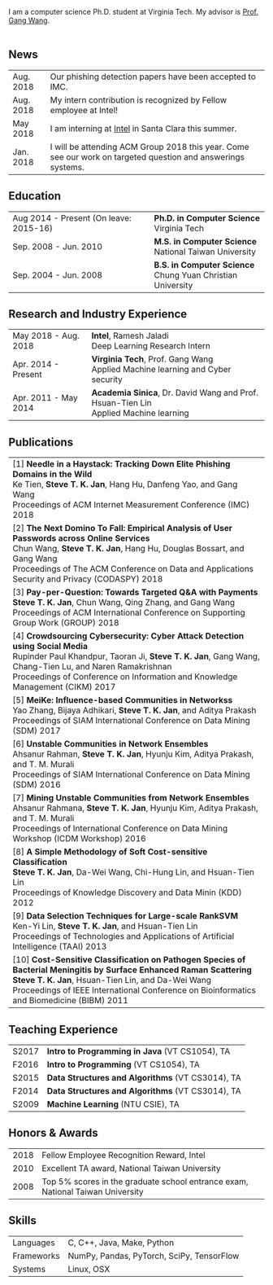  I am a computer science Ph.D. student at Virginia Tech. My advisor is [Prof. Gang Wang](http://people.cs.vt.edu/~gangwang/). <br><br>


## <i class="fa fa-chevron-right"></i> News
<table class="table table-hover">
<tr>
  <td class='col-md-4'>Aug. 2018</td>
  <td>Our phishing detection papers have been accepted to IMC.</td>
</tr>
<tr>
  <td class='col-md-4'>Aug. 2018</td>
  <td>My intern contribution is recognized by Fellow employee at Intel!</td>
</tr>
<tr>
  <td class='col-md-4'>May 2018</td>
  <td>I am interning at <a href='https://intel.com/'>Intel</a> in Santa Clara this summer.</td>
</tr>
<tr>
  <td class='col-md-4'>Jan. 2018</td>
  <td>I will be attending ACM Group 2018 this year. Come see our work on targeted question and answerings systems.</td>
</tr>
</table>


## <i class="fa fa-chevron-right"></i> Education

<table class="table table-hover">
  <tr>
    <td class="col-md-4">Aug 2014 - Present (On leave: 2015-16)</td>
    <td>
        <strong>Ph.D. in Computer Science</strong>
        <br>
      Virginia Tech
    </td>
  </tr>
  <tr>
    <td class="col-md-4">Sep. 2008 - Jun. 2010</td>
    <td>
        <strong>M.S. in Computer Science</strong>
        <br>
      National Taiwan University
    </td>
  </tr>
  <tr>
    <td class="col-md-4">Sep. 2004 - Jun. 2008</td>
    <td>
        <strong>B.S. in Computer Science</strong>
        <br>
      Chung Yuan Christian University
    </td>
  </tr>
</table>


## <i class="fa fa-chevron-right"></i> Research and Industry Experience
<table class="table table-hover">
<tr>
  <td class='col-md-4'>May 2018 - Aug. 2018</td>
  <td>
    <strong>Intel</strong>, Ramesh Jaladi <br>
    Deep Learning Research Intern
  </td>
</tr>
<tr>
  <td class='col-md-4'>Apr. 2014 - Present</td>
  <td>
    <strong>Virginia Tech</strong>, Prof. Gang Wang <br>
    Applied Machine learning and Cyber security
  </td>
</tr>
<tr>
  <td class='col-md-4'>Apr. 2011 - May 2014</td>
  <td>
    <strong>Academia Sinica</strong>, Dr. David Wang and Prof. Hsuan-Tien Lin <br>
    Applied Machine learning
  </td>
</tr>
</table>


## <i class="fa fa-chevron-right"></i>Publications 



<table class="table table-hover">

<tr>
<td>
    [1] <strong>Needle in a Haystack: Tracking Down Elite Phishing Domains in the Wild</strong><br>
    Ke Tien, <strong>Steve T. K. Jan</strong>, Hang Hu, Danfeng Yao, and Gang Wang<br>
     Proceedings of ACM Internet Measurement Conference (IMC) 2018<br>
    
    
</td>
</tr>


<tr>
<td>
    [2] <strong>The Next Domino To Fall: Empirical Analysis of User Passwords across Online Services</strong><br>
    Chun Wang, <strong>Steve T. K. Jan</strong>, Hang Hu, Douglas Bossart, and Gang Wang<br>
     Proceedings of The ACM Conference on Data and Applications Security and Privacy (CODASPY)   2018<br>
    
    
</td>
</tr>


<tr>
<td>
    [3] <strong>Pay-per-Question: Towards Targeted Q&A with Payments</strong><br>
    <strong>Steve T. K. Jan</strong>, Chun Wang, Qing Zhang, and Gang Wang<br>
     Proceedings of ACM International Conference on Supporting Group Work (GROUP) 2018<br>
    
    
</td>
</tr>


<tr>
<td>
    [4] <strong>Crowdsourcing Cybersecurity: Cyber Attack Detection using Social Media</strong><br>
    Rupinder Paul Khandpur, Taoran Ji, <strong>Steve T. K. Jan</strong>, Gang Wang, Chang-Tien Lu, and Naren Ramakrishnan<br>
    Proceedings of Conference on Information and Knowledge Management (CIKM) 2017<br>
    
    
</td>
</tr>


<tr>
<td>
    [5] <strong>MeiKe: Influence-based Communities in Networkss</strong><br>
    Yao Zhang, Bijaya Adhikari, <strong>Steve T. K. Jan</strong>, and Aditya Prakash<br>
    Proceedings of SIAM International Conference on Data Mining (SDM)   2017<br>
    
    
</td>
</tr>


<tr>
<td>
    [6] <strong>Unstable Communities in Network Ensembles</strong><br>
    Ahsanur Rahman, <strong>Steve T. K. Jan</strong>, Hyunju Kim, Aditya Prakash, and T. M. Murali<br>
    Proceedings of SIAM International Conference on Data Mining (SDM) 2016<br>
    
    
</td>
</tr>


<tr>
<td>
    [7] <strong>Mining Unstable Communities from Network Ensembles</strong><br>
    Ahsanur Rahmana, <strong>Steve T. K. Jan</strong>, Hyunju Kim, Aditya Prakash, and T. M. Murali<br>
     Proceedings of International Conference on Data Mining Workshop (ICDM Workshop) 2016<br>
    
    
</td>
</tr>


<tr>
<td>
    [8] <strong>A Simple Methodology of Soft Cost-sensitive Classification</strong><br>
    <strong>Steve T. K. Jan</strong>, Da-Wei Wang, Chi-Hung Lin, and Hsuan-Tien Lin<br>
     Proceedings of Knowledge Discovery and Data Minin (KDD) 2012<br>
    
    
</td>
</tr>


<tr>
<td>
    [9] <strong>Data Selection Techniques for Large-scale RankSVM</strong><br>
    Ken-Yi Lin, <strong>Steve T. K. Jan</strong>, and Hsuan-Tien Lin<br>
    Proceedings of Technologies and Applications of Artificial Intelligence (TAAI) 2013<br>
    
    
</td>
</tr>


<tr>
<td>
    [10] <strong>Cost-Sensitive Classification on Pathogen Species of Bacterial Meningitis by Surface Enhanced Raman Scattering</strong><br>
    <strong>Steve T. K. Jan</strong>, Hsuan-Tien Lin, and Da-Wei Wang<br>
     Proceedings of IEEE International Conference on Bioinformatics and Biomedicine (BIBM) 2011<br>
    
    
</td>
</tr>


</table>


## <i class="fa fa-chevron-right"></i> Teaching Experience
<table class="table table-hover">
<tr>
  <td class='col-md-2'>S2017</td>
  <td><strong>Intro to Programming in Java</strong> (VT CS1054), TA</td>
</tr>
<tr>
  <td class='col-md-2'>F2016</td>
  <td><strong>Intro to Programming</strong> (VT CS1054), TA</td>
</tr>
<tr>
  <td class='col-md-2'>S2015</td>
  <td><strong>Data Structures and Algorithms</strong> (VT CS3014), TA</td>
</tr>
<tr>
  <td class='col-md-2'>F2014</td>
  <td><strong>Data Structures and Algorithms</strong> (VT CS3014), TA</td>
</tr>
<tr>
  <td class='col-md-2'>S2009</td>
  <td><strong>Machine Learning</strong> (NTU CSIE), TA</td>
</tr>
</table>


## <i class="fa fa-chevron-right"></i> Honors & Awards
<table class="table table-hover">
<tr>
  <td class='col-md-2'>2018</td>
  <td>
    Fellow Employee Recognition Reward, Intel
    <!--  -->
  </td>
</tr>
<tr>
  <td class='col-md-2'>2010</td>
  <td>
    Excellent TA award, National Taiwan University
    <!--  -->
  </td>
</tr>
<tr>
  <td class='col-md-2'>2008</td>
  <td>
    Top 5% scores in the graduate school entrance exam, National Taiwan University
    <!--  -->
  </td>
</tr>
</table>


## <i class="fa fa-chevron-right"></i> Skills
<table class="table table-hover">
<tr>
  <td class='col-md-2'>Languages</td>
  <td markdown="1">
C, C++, Java, Make, Python
  </td>
</tr>
<tr>
  <td class='col-md-2'>Frameworks</td>
  <td markdown="1">
NumPy, Pandas, PyTorch, SciPy, TensorFlow
  </td>
</tr>
<tr>
  <td class='col-md-2'>Systems</td>
  <td markdown="1">
Linux, OSX
  </td>
</tr>
</table>
